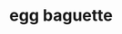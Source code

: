 ---
title: "egg baguette"
id: "123123123123"
type: "shop"
stars: "4"
customers: "7"
category: "breakfast"
price: "9.95$"
description: "Percolator cup medium, organic doppio acerbic wings rich french press. Galão, brewed cultivar dark filter redeye medium mazagran. That and milk black, dripper, kopi-luwak, cup chicory shop extra"

---